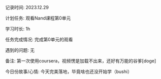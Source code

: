 记录时间: 2023.12.29

计划任务: 观看Nand课程第0单元

学习时长: 1h

任务完成情况: 完成第0单元的观看

遇到的问题: 无

备注:  第一次使用coursera，视频愣是加载不出来，还好有万能的谷爹[doge]

今日份故事/心情: 今天完美落地，毕竟啥也还没开始学（bushi）
